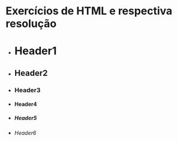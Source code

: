 # Exercícios de HTML e respectiva resolução

- <h1>Header1</h1>

- <h2>Header2</h2>

- <h3>Header3</h3>

- <h4>Header4</h4>

- <h5>Header5</h5>

- <h6>Header6</h6>
